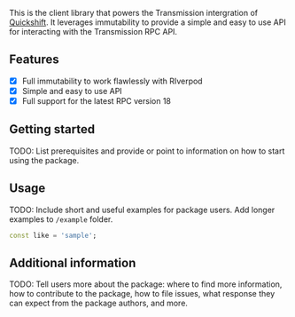 <!-- 
This README describes the package. If you publish this package to pub.dev,
this README's contents appear on the landing page for your package.

For information about how to write a good package README, see the guide for
[writing package pages](https://dart.dev/tools/pub/writing-package-pages). 

For general information about developing packages, see the Dart guide for
[creating packages](https://dart.dev/guides/libraries/create-packages)
and the Flutter guide for
[developing packages and plugins](https://flutter.dev/to/develop-packages). 
-->

This is the client library that powers the Transmission intergration of [Quickshift](https://github.com/FantixX/quickshift). It leverages immutability to provide a simple and easy to use API for interacting with the Transmission RPC API.


## Features
- [x] Full immutability to work flawlessly with RIverpod
- [x] Simple and easy to use API
- [x] Full support for the latest RPC version 18

## Getting started

TODO: List prerequisites and provide or point to information on how to
start using the package.

## Usage

TODO: Include short and useful examples for package users. Add longer examples
to `/example` folder. 

```dart
const like = 'sample';
```

## Additional information

TODO: Tell users more about the package: where to find more information, how to 
contribute to the package, how to file issues, what response they can expect 
from the package authors, and more.
